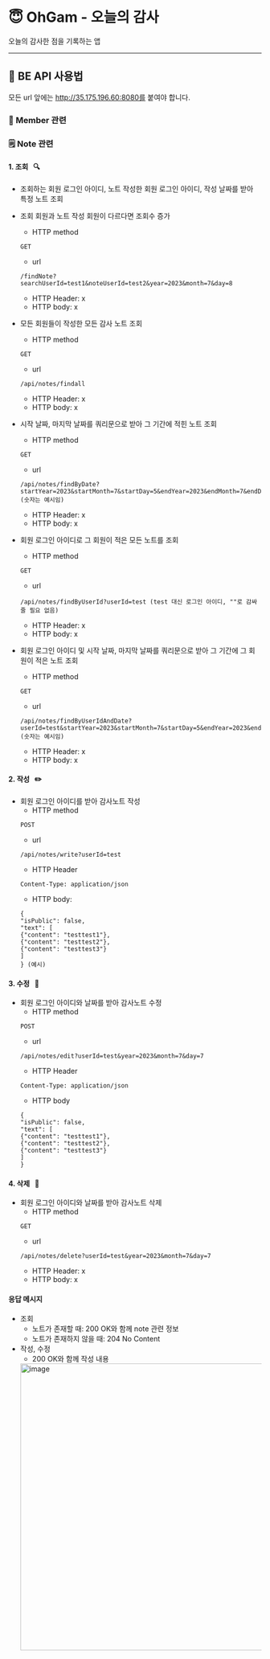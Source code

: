 # 😇 OhGam - 오늘의 감사

오늘의 감사한 점을 기록하는 앱  

--- 

## 📕 BE API 사용법

모든 url 앞에는 http://35.175.196.60:8080를 붙여야 합니다.

### 🙍‍ Member 관련

### 🗒️ Note 관련

#### 1. 조회 &nbsp; 🔍

- 조회하는 회원 로그인 아이디, 노트 작성한 회원 로그인 아이디, 작성 날짜를 받아 특정 노트 조회
- 조회 회원과 노트 작성 회원이 다르다면 조회수 증가
  - HTTP method
  ```
  GET
  ```
  - url
  ```
  /findNote?searchUserId=test1&noteUserId=test2&year=2023&month=7&day=8
  ```
  - HTTP Header: x
  - HTTP body: x  


- 모든 회원들이 작성한 모든 감사 노트 조회
  - HTTP method
  ```
  GET
  ```
  - url 
  ```
  /api/notes/findall
  ```
  - HTTP Header: x
  - HTTP body: x


- 시작 날짜, 마지막 날짜를 쿼리문으로 받아 그 기간에 적힌 노트 조회
  - HTTP method
  ```
  GET
  ```
  - url
  ```
  /api/notes/findByDate?startYear=2023&startMonth=7&startDay=5&endYear=2023&endMonth=7&endDay=7 (숫자는 예시임)
  ```
  - HTTP Header: x
  - HTTP body: x
  

- 회원 로그인 아이디로 그 회원이 적은 모든 노트를 조회
  - HTTP method
  ```
  GET
  ```
  - url
  ```
  /api/notes/findByUserId?userId=test (test 대신 로그인 아이디, ""로 감싸줄 필요 없음)
  ```
  - HTTP Header: x
  - HTTP body: x


- 회원 로그인 아이디 및 시작 날짜, 마지막 날짜를 쿼리문으로 받아 그 기간에 그 회원이 적은 노트 조회
  - HTTP method
  ```
  GET
  ```
  - url
  ```
  /api/notes/findByUserIdAndDate?userId=test&startYear=2023&startMonth=7&startDay=5&endYear=2023&endMonth=7&endDay=7 (숫자는 예시임)
  ```
  - HTTP Header: x
  - HTTP body: x

#### 2. 작성 &nbsp; ✏️

- 회원 로그인 아이디를 받아 감사노트 작성
  - HTTP method
  ```
  POST
  ```
  - url
  ```
  /api/notes/write?userId=test
  ```
  - HTTP Header
  ```
  Content-Type: application/json
  ```
  - HTTP body:
  ```
  {  
  "isPublic": false,  
  "text": [  
  {"content": "testtest1"},  
  {"content": "testtest2"},  
  {"content": "testtest3"}  
  ]  
  } (예시)
  ```


#### 3. 수정 &nbsp; 🔨

- 회원 로그인 아이디와 날짜를 받아 감사노트 수정
  - HTTP method
  ```
  POST
  ```
  - url
  ```
  /api/notes/edit?userId=test&year=2023&month=7&day=7
  ```
  - HTTP Header
  ```
  Content-Type: application/json
  ```
  - HTTP body
  ```
  {  
  "isPublic": false,  
  "text": [  
  {"content": "testtest1"},  
  {"content": "testtest2"},  
  {"content": "testtest3"}  
  ]  
  }
  ```

#### 4. 삭제 &nbsp; 🧹

- 회원 로그인 아이디와 날짜를 받아 감사노트 삭제
  - HTTP method
  ```
  GET
  ```
  - url
  ```
  /api/notes/delete?userId=test&year=2023&month=7&day=7
  ```
  - HTTP Header: x
  - HTTP body: x

#### 응답 메시지

- 조회
  - 노트가 존재할 때: 200 OK와 함께 note 관련 정보
  - 노트가 존재하지 않을 때: 204 No Content
- 작성, 수정
  - 200 OK와 함께 작성 내용
  <img width="571" alt="image" src="https://github.com/OhGam/BE-OhGam/assets/101378867/cad5bbbf-7c7a-495a-bbb9-71a9cac44b85">

